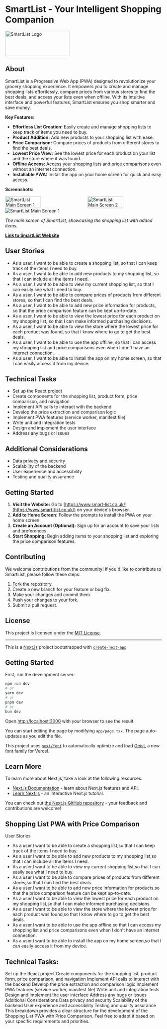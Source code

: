 
# SmartList - Your Intelligent Shopping Companion

<a href="https://www.smart-list.co.uk/">
  <img src="./public/images/smart-list-logo.svg" alt="SmartList Logo" width="208" height="81">
</a>

## About

SmartList is a Progressive Web App (PWA) designed to revolutionize your grocery shopping experience. It empowers you to create and manage shopping lists effortlessly, compare prices from various stores to find the best deals, and access your lists even when offline. With its intuitive interface and powerful features, SmartList ensures you shop smarter and save money.

**Key Features:**

* **Effortless List Creation:** Easily create and manage shopping lists to keep track of items you need to buy.
* **Product Addition:** Add new products to your shopping list with ease.
* **Price Comparison:** Compare prices of products from different stores to find the best deals.
* **Lowest Price View:** See the lowest price for each product on your list and the store where it was found.
* **Offline Access:** Access your shopping lists and price comparisons even without an internet connection.
* **Installable PWA:** Install the app on your home screen for quick and easy access.

**Screenshots:**

<div style="display: flex; gap: 16px;">
  <img src="./public/screenshots/mobile_screenshot.png" alt="SmartList Main Screen 1" style="width: 48%; margin-right: 2%;" />
  <img src="./public/screenshots/mobile_smart_list.png" alt="SmartList Main Screen 2" style="width: 48%;" />
</div>

<img src="./public/screenshots/desktop_screenshot.png" alt="SmartList Main Screen 1" />

*The main screen of SmartList, showcasing the shopping list with added items.*

**[Link to SmartList Website](https://www.smart-list.co.uk/)**

## User Stories

* As a user, I want to be able to create a shopping list, so that I can keep track of the items I need to buy.
* As a user, I want to be able to add new products to my shopping list, so that I can include all the items I need.
* As a user, I want to be able to view my current shopping list, so that I can easily see what I need to buy.
* As a user, I want to be able to compare prices of products from different stores, so that I can find the best deals.
* As a user, I want to be able to add new price information for products, so that the price comparison feature can be kept up-to-date.
* As a user, I want to be able to view the lowest price for each product on my shopping list, so that I can make informed purchasing decisions.
* As a user, I want to be able to view the store where the lowest price for each product was found, so that I know where to go to get the best deals.
* As a user, I want to be able to use the app offline, so that I can access my shopping list and price comparisons even when I don't have an internet connection.
* As a user, I want to be able to install the app on my home screen, so that I can easily access it from my device.

## Technical Tasks

* Set up the React project
* Create components for the shopping list, product form, price comparison, and navigation
* Implement API calls to interact with the backend
* Develop the price extraction and comparison logic
* Implement PWA features (service worker, manifest file)
* Write unit and integration tests
* Design and implement the user interface
* Address any bugs or issues

## Additional Considerations

* Data privacy and security
* Scalability of the backend
* User experience and accessibility
* Testing and quality assurance

## Getting Started

1.  **Visit the Website:** Go to [https://www.smart-list.co.uk/](https://www.smart-list.co.uk/) on your device's browser.
2.  **Add to Home Screen:** Follow the prompts to install the PWA on your home screen.
3.  **Create an Account (Optional):** Sign up for an account to save your lists and preferences.
4.  **Start Shopping:** Begin adding items to your shopping list and exploring the price comparison features.

## Contributing

We welcome contributions from the community! If you'd like to contribute to SmartList, please follow these steps:

1.  Fork the repository.
2.  Create a new branch for your feature or bug fix.
3.  Make your changes and commit them.
4.  Push your changes to your fork.
5.  Submit a pull request.

## License

This project is licensed under the [MIT License](LICENSE).

---

This is a [Next.js](https://nextjs.org) project bootstrapped with [`create-next-app`](https://nextjs.org/docs/app/api-reference/cli/create-next-app).

## Getting Started

First, run the development server:

```bash
npm run dev
# or
yarn dev
# or
pnpm dev
# or
bun dev
```

Open [http://localhost:3000](http://localhost:3000) with your browser to see the result.

You can start editing the page by modifying `app/page.tsx`. The page auto-updates as you edit the file.

This project uses [`next/font`](https://nextjs.org/docs/app/building-your-application/optimizing/fonts) to automatically optimize and load [Geist](https://vercel.com/font), a new font family for Vercel.

## Learn More

To learn more about Next.js, take a look at the following resources:

- [Next.js Documentation](https://nextjs.org/docs) - learn about Next.js features and API.
- [Learn Next.js](https://nextjs.org/learn) - an interactive Next.js tutorial.

You can check out [the Next.js GitHub repository](https://github.com/vercel/next.js) - your feedback and contributions are welcome!

## Shopping List PWA with Price Comparison

User Stories
- As a user,I want to be able to create a shopping list,so that I can keep track of the items I need to buy.
- As a user,I want to be able to add new products to my shopping list,so that I can include all the items I need.
- As a user,I want to be able to view my current shopping list,so that I can easily see what I need to buy.
- As a user,I want to be able to compare prices of products from different stores,so that I can find the best deals.
- As a user,I want to be able to add new price information for products,so that the price comparison feature can be kept up-to-date.
- As a user,I want to be able to view the lowest price for each product on my shopping list,so that I can make informed purchasing decisions.
- As a user,I want to be able to view the store where the lowest price for each product was found,so that I know where to go to get the best deals.
- As a user,I want to be able to use the app offline,so that I can access my shopping list and price comparisons even when I don't have an internet connection.
- As a user,I want to be able to install the app on my home screen,so that I can easily access it from my device.
  
## Technical Tasks:
Set up the React project
Create components for the shopping list, product form, price comparison, and navigation
Implement API calls to interact with the backend
Develop the price extraction and comparison logic
Implement PWA features (service worker, manifest file)
Write unit and integration tests
Design and implement the user interface
Address any bugs or issues
Additional Considerations
Data privacy and security
Scalability of the backend
User experience and accessibility
Testing and quality assurance
This breakdown provides a clear structure for the development of the Shopping List PWA with Price Comparison. Feel free to adapt it based on your specific requirements and priorities.
